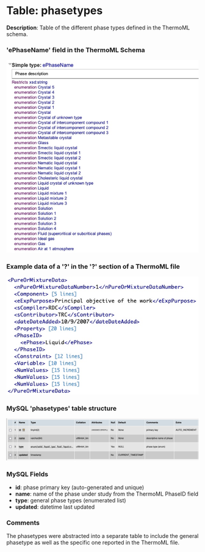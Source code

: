 # Table: phasetypes

**Description**: Table of the different phase types defined in the ThermoML schema.

### 'ePhaseName' field in the ThermoML Schema
![ThermoML Schema](../images/thermoml/thermoml_schema_ephasename.jpg)

### Example data of a '?' in the '?' section of a ThermoML file
![ThermoML Example](../images/thermoml/thermoml_example_phase.jpg)

### MySQL 'phasetypes' table structure
![MySQL Structure](../images/mysql/mysql_phasetypes.jpg)

### MySQL Fields
* **id**: phase primary key (auto-generated and unique)
* **name**: name of the phase under study from the ThermoML PhaseID field
* **type**: general phase types (enumerated list)
* **updated**: datetime last updated

### Comments
The phasetypes were abstracted into a separate table to include the general phasetype as well as the specific
one reported in the ThermoML file.